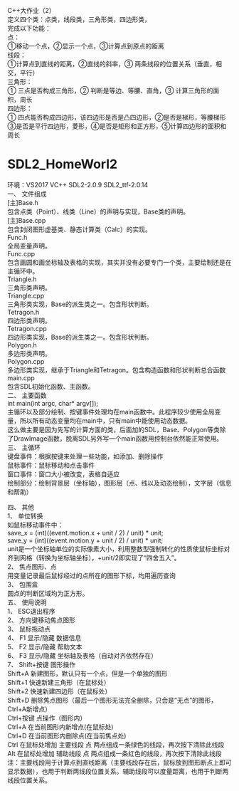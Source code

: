 C++大作业（2）  
定义四个类：点类，线段类，三角形类，四边形类，  
完成以下功能：  
点：  
①移动一个点，②显示一个点，③计算点到原点的距离  
线段：  
①计算点到直线的距离，②直线的斜率，③ 两条线段的位置关系（垂直，相交，平行）  
三角形：  
① 三点是否构成三角形，② 判断是等边、等腰、直角，③ 计算三角形的面积，周长  
四边形：  
① 四点能否构成四边形，该四边形是否是凸四边形，②是否是梯形，等腰梯形③是否是平行四边形，菱形，④是否是矩形和正方形，⑤计算四边形的面积和周长  



# SDL2_HomeWorl2  
环境：VS2017 VC++   SDL2-2.0.9   SDL2_ttf-2.0.14  
一、	文件组成  
[主]Base.h  
	包含点类（Point）、线类（Line）的声明与实现，Base类的声明。  
[主]Base.cpp  
	包含封闭图形虚基类、静态计算类（Calc）的实现。  
Func.h  
	全局变量声明。  
Func.cpp  
	包含画圆和画坐标轴及表格的实现，其实并没有必要专门一个类，主要绘制还是在主循环中。  
Triangle.h  
	三角形类声明。  
Triangle.cpp  
	三角形类实现，Base的派生类之一。包含形状判断。  
Tetragon.h  
	四边形类声明。  
Tetragon.cpp  
	四边形类实现，Base的派生类之一。包含形状判断。  
Polygon.h  
	多边形类声明。  
Polygon.cpp  
	多边形类实现，继承于Triangle和Tetragon。包含构造函数和形状判断总合函数  
main.cpp  
	包含SDL初始化函数、主函数。  
二、	主要函数  
int main(int argc, char* argv[]);  
主循环以及部分绘制、按键事件处理均在main函数中。此程序较少使用全局变量，所以所有动态变量均在main中，只有main中能使用动态数据。  
这么做主要是因为先写的计算方面的类，后面加的SDL，Base、Polygon等类除了DrawImage函数，脱离SDL另外写一个main函数用控制台依然能正常使用。  
三、	主循环  
键盘事件：根据按键来处理一些功能，如添加、删除操作  
鼠标事件：鼠标移动和点击事件  
窗口事件：窗口大小被改变，表格自适应  
绘制部分：绘制背景层（坐标轴），图形层（点、线以及动态绘制），文字层（信息和帮助）  

四、	其他  
1、	单位转换  
如鼠标移动事件中：  
save_x = (int)((event.motion.x + unit / 2) / unit) * unit;  
save_y = (int)((event.motion.y + unit / 2) / unit) * unit;  
unit是一个坐标轴单位的实际像素大小，利用整数型强制转化的性质使鼠标坐标对齐到网格（转换为坐标轴坐标），+unit/2即实现了“四舍五入”。  
2、	焦点图形、点  
用变量记录最后鼠标经过的点所在的图形下标，均用遍历查询  
3、	包围盒  
圆点的判断区域均为正方形。  
五、	使用说明  
1、	ESC退出程序  
2、	方向键移动焦点图形  
3、	鼠标拖动点  
4、	F1 显示/隐藏 数据信息  
5、	F2 显示/隐藏 帮助文本  
6、	F3 显示/隐藏 坐标轴及表格（自动对齐依然存在）  
7、	Shift+按键 图形操作  
Shift+A 新建图形，默认只有一个点，但是一个单独的图形  
Shift+1 快速新建三角形（在鼠标处）  
Shift+2 快速新建四边形（在鼠标处）  
Shift+D 删除焦点图形（最后一个图形无法完全删除，只会是“无点”的图形，Ctrl+A新增点）  
Ctrl+按键 点操作（图形内）  
Ctrl+A  在当前图形内新增点(在鼠标处)  
Ctrl+D  在当前图形内删除点(在当前焦点处)  
		Ctrl 在鼠标处增加 主要线段 点 两点组成一条绿色的线段，再次按下清除此线段  
		Alt  在鼠标处增加 辅助线段 点 两点组成一条红色的线段，再次按下清除此线段  
		注：主要线段用于计算点到直线距离（主要线段存在后，鼠标放到图形断点上即可显示数据），也用于判断两线段位置关系。辅助线段可以度量距离，也用于判断两线段位置关系。  


